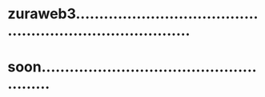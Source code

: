 # zuraweb3..............................................................................
# soon.......................................................
